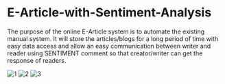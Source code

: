 # E-Article-with-Sentiment-Analysis
The purpose of the online E-Article system is to automate the existing manual system. It will store the articles/blogs for a long period of time with easy data access and allow an easy communication between writer and reader using SENTIMENT comment so that creator/writer can get the response of readers.

![1](https://user-images.githubusercontent.com/51255866/155087965-b10b8320-c5ef-4416-ae39-aecc1d811aae.png)
![2](https://user-images.githubusercontent.com/51255866/155087975-ed5eb3e1-a838-4775-848e-8259089a5e16.png)
![3](https://user-images.githubusercontent.com/51255866/155087988-ff03f410-ecec-443b-a18a-10507c5122da.png)
